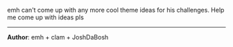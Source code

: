 emh can't come up with any more cool theme ideas for his challenges. Help me come up with ideas pls

---
**Author**: emh + clam + JoshDaBosh